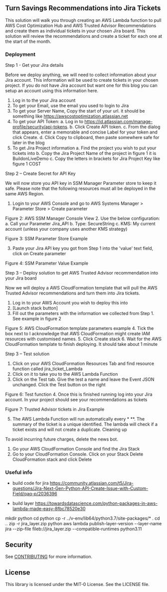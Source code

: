 ## Turn Savings Recommendations into Jira Tickets

This solution will walk you through creating an AWS Lambda function to pull AWS Cost Optimization Hub and AWS Trusted Advisor Recommendations and create them as individual tickets in your chosen Jira board. This solution will review the recommendations and create a ticket for each one at the start of the month. 


### Deployment

Step 1 - Get your Jira details

Before we deploy anything, we will need to collect information about your Jira account. This information will be used to create tickets in your chosen project. If you do not have Jira account but want one for this blog you can setup an account using this information here. 
1.	Log in to the your Jira account
2.	To get your Email, use the email you used to login to Jira
3.	To get your Server Name, Copy the start of your url. it should be something like  https://awscostoptimization.atlassian.net
4.	To get your API Token: 
a.	Log in to https://id.atlassian.com/manage-profile/security/api-tokens.
b.	Click Create API token.
c.	From the dialog that appears, enter a memorable and concise Label for your token and click Create.
d.	Click Copy to clipboard, then paste somewhere safe for later in the blog
5.	To get Jira Project information 
a.	Find the project you wish to put your tickets into
b.	Copy the Jira Project Name of the project in figure 1 it is BuildonLiveDemo
c.	Copy the letters in brackets for Jira Project Key like figure 1 COST



Step 2 – Create Secret for API Key

We will now store you API key in SSM Manager Parameter store to keep it safe. Please note that the following resources must all be deployed in the same AWS Region. 

1.	Login to your AWS Console and go to AWS Systems Manager > Parameter Store > Create parameter 

Figure 2: AWS SSM Manager Console View
2.	Use the below configuration:
a.	Call your Parameter Jira_API
b.	Type: SecureString
c.	KMS: My current account (unless your company uses another KMS strategy) 

Figure 3: SSM Parameter Store Example

3.	Paste your Jira API key you got from Step 1 into the 'value' text field, click on Create parameter

Figure 4: SSM Parameter Value Example

Step 3 – Deploy solution to get AWS Trusted Advisor recommendation into your Jira board

Now we will deploy a AWS CloudFormation template that will pull the AWS Trusted Advisor recommendations and turn them into Jira tickets. 
1.	Log in to your AWS Account you wish to deploy this into
2.	[Launch stack button]
3.	Fill out the parameters with the information we collected from Step 1. See example in figure 2

Figure 5: AWS CloudFormation template parameters example
4.	Tick the box next to I acknowledge that AWS CloudFormation might create IAM resources with customised names.
5.	Click Create stack
6.	Wait for the AWS CloudFormation template to finish deploying. It should take about 1 minute 

Step 3 – Test solution 
1.	Click on your AWS CloudFormation Resources Tab and find resource function called jira_ticket_Lambda
2.	Click on it to take you to the AWS Lambda Function
3.	Click on the Test tab. Give the test a name and leave the Event JSON unchanged. Click the Test button on the right

Figure 6: Test function
4.	Once this is finished running log into your Jira account. In your project should see your recommendations as tickets

Figure 7: Trusted Advisor tickets in Jira Example

5.	The AWS Lambda Function will run automatically every * **. The summary of the ticket is a unique identified. The lambda will check if a ticket exists and will not create a duplicate. 
Cleaning up

To avoid incurring future charges, delete the news bot.
1.	Go your AWS CloudFormation Console and find the Jira Stack
2.	Go to your CloudFormation Console. Click on your Stack Delete CloudFormation stack and click Delete



### Useful info


* build code for jira
https://community.atlassian.com/t5/Jira-questions/Jira-Next-Gen-Python-API-Create-Issue-with-Custom-Field/qaq-p/2036396


* build layer
https://towardsdatascience.com/python-packages-in-aws-lambda-made-easy-8fbc78520e30

mkdir python
cd python
cp -r ../v-env/lib64/python3.7/site-packages/* .
cd ..
zip -r jira_layer.zip python
aws lambda publish-layer-version --layer-name jira --zip-file fileb://jira_layer.zip --compatible-runtimes python3.11

## Security

See [CONTRIBUTING](CONTRIBUTING.md#security-issue-notifications) for more information.

## License

This library is licensed under the MIT-0 License. See the LICENSE file.

